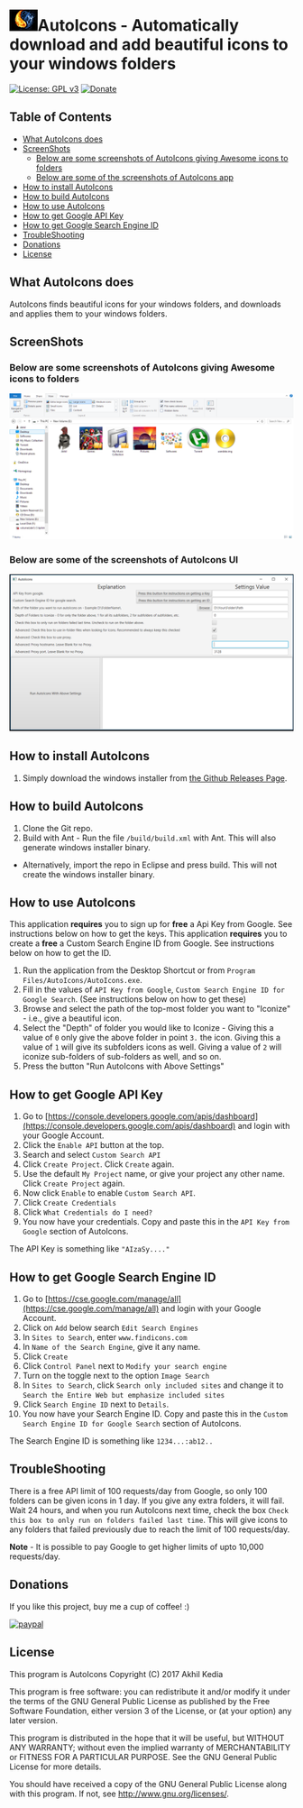# ![AutoIcons](https://raw.githubusercontent.com/akhilkedia/AutoIcons/master/build/package/windows/AutoIcons-setup-icon.bmp)AutoIcons - Automatically download and add beautiful icons to your windows folders

[![License: GPL v3](https://img.shields.io/badge/License-GPL%20v3-green.svg)](http://www.gnu.org/licenses/gpl-3.0) [![Donate](https://img.shields.io/badge/Donate-PayPal-blue.svg)](https://www.paypal.com/cgi-bin/webscr?cmd=_s-xclick&hosted_button_id=UY6TVJXST724J)

## Table of Contents

 * [What AutoIcons does](#what-autoicons-does)
 * [ScreenShots](#screenshots)
   + [Below are some screenshots of AutoIcons giving Awesome icons to folders](#below-are-some-screenshots-of-autoicons-giving-awesome-icons-to-folders)
   + [Below are some of the screenshots of AutoIcons app](#below-are-some-of-the-screenshots-of-autoicons-ui)
 * [How to install AutoIcons](#how-to-install-autoicons)
 * [How to build AutoIcons](#how-to-build-autoicons)
 * [How to use AutoIcons](#how-to-use-autoicons)
 * [How to get Google API Key](#how-to-get-google-api-key)
 * [How to get Google Search Engine ID](#how-to-get-google-search-engine-id)
 * [TroubleShooting](#troubleshooting)
 * [Donations](#donations)
 * [License](#license)
 
## What AutoIcons does

AutoIcons finds beautiful icons for your windows folders, and downloads and applies them to your windows folders.

## ScreenShots

### Below are some screenshots of AutoIcons giving Awesome icons to folders

![](https://github.com/akhilkedia/AutoIcons/raw/master/ScreenShots/AutoIcons_Screnshot.PNG)

### Below are some of the screenshots of AutoIcons UI

![](https://github.com/akhilkedia/AutoIcons/raw/master/ScreenShots/AutoIcons_UI.png)


## How to install AutoIcons

1. Simply download the windows installer from [the Github Releases Page](https://github.com/akhilkedia/AutoIcons/releases).

## How to build AutoIcons

1. Clone the Git repo.
2. Build with Ant - Run the file `/build/build.xml` with Ant. This will also generate windows installer binary.
  * Alternatively, import the repo in Eclipse and press build. This will not create the windows installer binary.

## How to use AutoIcons

This application **requires** you to sign up for **free** a Api Key from Google. See instructions below on how to get the keys.
This application **requires** you to create a **free** a Custom Search Engine ID from Google. See instructions below on how to get the ID.

1. Run the application from the Desktop Shortcut or from `Program Files/AutoIcons/AutoIcons.exe`.
2. Fill in the values of `API Key from Google`, `Custom Search Engine ID for Google Search`. (See instructions below on how to get these)
3. Browse and select the path of the top-most folder you want to "Iconize" - i.e., give a beautiful icon.
4. Select the "Depth" of folder you would like to Iconize - Giving this a value of `0` only give the above folder in point `3.` the icon.
  Giving this a value of `1` will give its subfolders icons as well. Giving a value of `2` will iconize sub-folders of sub-folders as well, and so on.
5. Press the button "Run AutoIcons with Above Settings"


## How to get Google API Key

1. Go to [https://console.developers.google.com/apis/dashboard](https://console.developers.google.com/apis/dashboard) and login with your Google Account.
2. Click the `Enable API` button at the top.
3. Search and select `Custom Search API`
4. Click `Create Project`. Click `Create` again.
5. Use the default `My Project` name, or give your project any other name. Click `Create Project` again.
6. Now click `Enable` to enable `Custom Search API`.
7. Click `Create Credentials`
8. Click `What Credentials do I need?`
9. You now have your credentials. Copy and paste this in the `API Key from Google` section of AutoIcons.
  
The API Key is something like `"AIzaSy...."`

## How to get Google Search Engine ID

1. Go to [https://cse.google.com/manage/all](https://cse.google.com/manage/all) and login with your Google Account.
2. Click on `Add` below search `Edit Search Engines`
3. In `Sites to Search`, enter `www.findicons.com`
4. In `Name of the Search Engine`, give it any name.
5. Click `Create`
6. Click `Control Panel` next to `Modify your search engine`
7. Turn on the toggle next to the option `Image Search`
8. In `Sites to Search`, click `Search only included sites` and change it to `Search the Entire Web but emphasize included sites`
9. Click `Search Engine ID` next to `Details`.
10. You now have your Search Engine ID. Copy and paste this in the `Custom Search Engine ID for Google Search` section of AutoIcons.

The Search Engine ID is something like `1234...:ab12..`

## TroubleShooting

There is a free API limit of 100 requests/day from Google, so only 100 folders can be given icons in 1 day. If you give any extra folders, it will fail.
Wait 24 hours, and when you run AutoIcons next time, check the box `Check this box to only run on folders failed last time`.
This will give icons to any folders that failed previously due to reach the limit of 100 requests/day.

**Note** - It is possible to pay Google to get higher limits of upto 10,000 requests/day.

## Donations
If you like this project, buy me a cup of coffee! :) 

[![paypal](https://www.paypalobjects.com/en_US/i/btn/btn_donateCC_LG.gif)](https://www.paypal.com/cgi-bin/webscr?cmd=_s-xclick&hosted_button_id=UY6TVJXST724J)

## License

This program is AutoIcons
Copyright (C) 2017  Akhil Kedia

This program is free software: you can redistribute it and/or modify it under the terms of the GNU General Public License as published by the Free Software Foundation, either version 3 of the License, or (at your option) any later version.

This program is distributed in the hope that it will be useful, but WITHOUT ANY WARRANTY; without even the implied warranty of MERCHANTABILITY or FITNESS FOR A PARTICULAR PURPOSE. See the GNU General Public License for more details.

You should have received a copy of the GNU General Public License along with this program. If not, see <http://www.gnu.org/licenses/>.